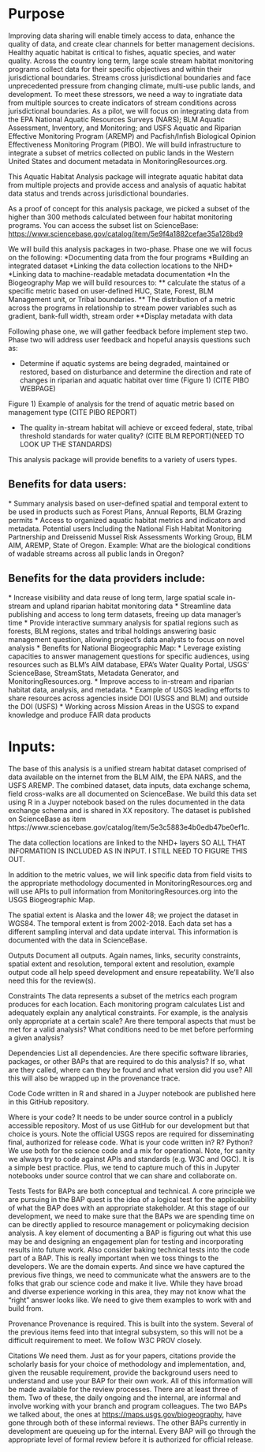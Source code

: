 <h1>Purpose </h1>

Improving data sharing will enable timely access to data, enhance the quality of data, and create clear channels for better management decisions.  Healthy aquatic habitat is critical to fishes, aquatic species, and water quality. Across the country long term, large scale stream habitat monitoring programs collect data for their specific objectives and within their jurisdictional boundaries.  Streams cross jurisdictional boundaries and face unprecedented pressure from changing climate, multi-use public lands, and development. To meet these stressors, we need a way to ingratiate data from multiple sources to create indicators of stream conditions across jurisdictional boundaries. As a pilot, we will focus on integrating data from the EPA National Aquatic Resources Surveys (NARS); BLM Aquatic Assessment, Inventory, and Monitoring; and USFS Aquatic and Riparian Effective Monitoring Program (AREMP) and Pacfish/Infish Biological Opinion Effectiveness Monitoring Program (PIBO). We will build infrastructure to integrate a subset of metrics collected on public lands in the Western United States and document metadata in MonitoringResources.org.

This Aquatic Habitat Analysis package will integrate aquatic habitat data from multiple projects and provide access and analysis of aquatic habitat data status and trends across jurisdictional boundaries.  

As a proof of concept for this analysis package, we picked a subset of the higher than 300 methods calculated between four habitat monitoring programs. You can access the subset list on ScienceBase: https://www.sciencebase.gov/catalog/item/5e9f4a1882cefae35a128bd9

We will build this analysis packages in two-phase.  Phase one we will focus on the following: 
*Documenting data from the four programs
*Building an integrated dataset 
*Linking the data collection locations to the NHD+ 
*Linking data to machine-readable metadata documentation 
*In the Biogeography Map we will build resources to: 
	** calculate the status of a specific metric based on user-defined HUC, State, Forest, BLM Management unit, or Tribal boundaries. 
	** The distribution of a metric across the programs in relationship to stream power variables such as gradient, bank-full width, stream order 
	**Display metadata with data 

Following phase one, we will gather feedback before implement step two. Phase two will address user feedback and hopeful anaysis questions such as: 
* Determine if aquatic systems are being degraded, maintained or restored, based on disturbance and determine the direction and rate of changes in riparian and aquatic habitat over time (Figure 1)   (CITE PIBO WEBPAGE) 



Figure 1) Example of analysis for the trend of aquatic metric based on management type (CITE PIBO REPORT) 

*  The quality in-stream habitat will achieve or exceed federal, state, tribal threshold standards for water quality? (CITE BLM REPORT)(NEED TO LOOK UP THE STANDARDS) 
 
This analysis package will provide benefits to a variety of users types. 

<h2>Benefits for data users: </h2>
* Summary analysis based on user-defined spatial and temporal extent to be used in products such as Forest Plans, Annual Reports, BLM Grazing permits 
* Access to organized aquatic habitat metrics and indicators and metadata. Potential users Including the National Fish Habitat Monitoring Partnership and Dreissenid Mussel Risk Assessments Working Group, BLM AIM, AREMP, State of Oregon. Example: What are the biological conditions of wadable streams across all public lands in Oregon? 

<h2> Benefits for the data providers include: </h2>
* Increase visibility and data reuse of long term, large spatial scale in-stream and upland riparian habitat monitoring data 
* Streamline data publishing and access to long term datasets, freeing up data manager’s time 
* Provide interactive summary analysis for spatial regions such as forests, BLM regions, states and tribal holdings answering basic management question, allowing project’s data analysts to focus on novel analysis 
* Benefits for National Biogeographic Map: 
* Leverage existing capacities to answer management questions for specific audiences, using resources such as BLM’s AIM database, EPA’s Water Quality Portal, USGS’ ScienceBase, StreamStats, Metadata Generator, and MonitoringResources.org. 
* Improve access to in-stream and riparian habitat data, analysis, and metadata. 
* Example of USGS leading efforts to share resources across agencies inside DOI (USGS and BLM) and outside the DOI (USFS)
* Working across Mission Areas in the USGS to expand knowledge and produce FAIR data products 


<h1>Inputs: </h1>
The base of this analysis is a unified stream habitat dataset comprised of data available on the internet from the BLM AIM, the EPA NARS, and the USFS AREMP.  The combined dataset, data inputs, data exchange schema, field cross-walks are all documented on ScienceBase.  We build this data set using R in a Juyper notebook based on the rules documented in the data exchange schema and is shared in XX repository.   The dataset is published on ScienceBase as item https://www.sciencebase.gov/catalog/item/5e3c5883e4b0edb47be0ef1c. 

The data collection locations are linked to the NHD+ layers SO ALL THAT INFORMATION IS INCLUDED AS IN INPUT. I STILL NEED TO FIGURE THIS OUT. 

In addition to the metric values, we will link specific data from field visits to the appropriate methodology documented in MonitoringResources.org and will use APIs to pull information from MonitoringResources.org into the USGS Biogeographic Map.  

The spatial extent is Alaska and the lower 48; we project the dataset in  WGS84. The temporal extent is from 2002-2018. Each data set has a different sampling interval and data update interval. This information is documented with the data in ScienceBase. 


Outputs
Document all outputs. Again names, links, security constraints, spatial extent and resolution, temporal extent and resolution, example output code all help speed development and ensure repeatability. We’ll also need this for the review(s).


Constraints
The data represents a subset of the metrics each program produces for each location.  Each monitoring program calculates  List and adequately explain any analytical constraints. For example, is the analysis only appropriate at a certain scale? Are there temporal aspects that must be met for a valid analysis? What conditions need to be met before performing a given analysis?

Dependencies
List all dependencies. Are there specific software libraries, packages, or other BAPs that are required to do this analysis? If so, what are they called, where can they be found and what version did you use? All this will also be wrapped up in the provenance trace.

Code
Code written in R and shared in a Juyper notebook are published here in this GitHub repository. 

Where is your code? It needs to be under source control in a publicly accessible repository. Most of us use GitHub for our development but that choice is yours. Note the official USGS repos are required for disseminating final, authorized for release code. What is your code written in? R? Python? We use both for the science code and a mix for operational. Note, for sanity we always try to code against APIs and standards (e.g. W3C and OGC). It is a simple best practice. Plus, we tend to capture much of this in Jupyter notebooks under source control that we can share and collaborate on.

Tests
Tests for BAPs are both conceptual and technical. A core principle we are pursuing in the BAP quest is the idea of a logical test for the applicability of what the BAP does with an appropriate stakeholder. At this stage of our development, we need to make sure that the BAPs we are spending time on can be directly applied to resource management or policymaking decision analysis. A key element of documenting a BAP is figuring out what this use may be and designing an engagement plan for testing and incorporating results into future work.
Also consider baking technical tests into the code part of a BAP. This is really important when we toss things to the developers. We are the domain experts. And since we have captured the previous five things, we need to communicate what the answers are to the folks that grab our science code and make it live. While they have broad and diverse experience working in this area, they may not know what the “right” answer looks like. We need to give them examples to work with and build from.

Provenance
Provenance is required. This is built into the system. Several of the previous items feed into that integral subsystem, so this will not be a difficult requirement to meet. We follow W3C PROV closely.

Citations
We need them. Just as for your papers, citations provide the scholarly basis for your choice of methodology and implementation, and, given the reusable requirement, provide the background users need to understand and use your BAP for their own work.
All of this information will be made available for the review processes. There are at least three of them. Two of these, the daily ongoing and the internal, are informal and involve working with your branch and program colleagues. The two BAPs we talked about, the ones at https://maps.usgs.gov/biogeography, have gone through both of these informal reviews. The other BAPs currently in development are queueing up for the internal. Every BAP will go through the appropriate level of formal review before it is authorized for official release.
